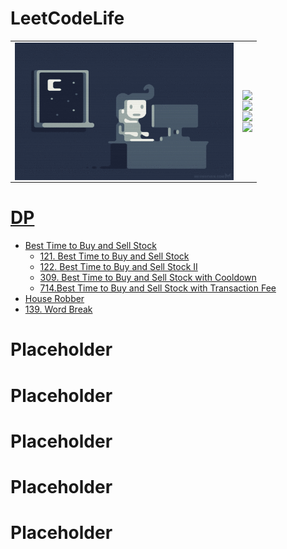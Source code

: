 # LeetCodeLife

|    |        |
| -------- | -------------- |
| <img style="float: left;" src="https://github.com/huaxing-w/LeetCodeLife/blob/main/others/coding%20gif.gif?raw=true" height="220px" width="350px"> |<img style="float: left;" src="https://img.shields.io/github/commit-activity/w/huaxing-w/LeetCodeLife"><br/><img style="float: left;" src="https://img.shields.io/github/last-commit/huaxing-w/LeetCodeLife"><br/><img style="float: left;" src="https://komarev.com/ghpvc/?username=huaxing-w"><br><img style="float: left;" src="https://img.shields.io/badge/Python-3776AB?style=for-the-badge&logo=python&logoColor=white">


# [DP](https://github.com/huaxing-w/LeetCodeLife/tree/main/LC/DP)
* [Best Time to Buy and Sell Stock](https://github.com/huaxing-w/LeetCodeLife/tree/main/LC/DP/Best%20Time%20to%20Buy%20and%20Sell%20Stock)
    * [121. Best Time to Buy and Sell Stock](https://github.com/huaxing-w/LeetCodeLife/tree/main/LC/DP/Best%20Time%20to%20Buy%20and%20Sell%20Stock/121.%20Best%20Time%20to%20Buy%20and%20Sell%20Stock)
    * [122. Best Time to Buy and Sell Stock II](https://github.com/huaxing-w/LeetCodeLife/tree/main/LC/DP/Best%20Time%20to%20Buy%20and%20Sell%20Stock/122.%20Best%20Time%20to%20Buy%20and%20Sell%20Stock%20II)
    * [309. Best Time to Buy and Sell Stock with Cooldown](https://github.com/huaxing-w/LeetCodeLife/tree/main/LC/DP/Best%20Time%20to%20Buy%20and%20Sell%20Stock/309.%20Best%20Time%20to%20Buy%20and%20Sell%20Stock%20with%20Cooldown)
    * [714.Best Time to Buy and Sell Stock with Transaction Fee](https://github.com/huaxing-w/LeetCodeLife/tree/main/LC/DP/Best%20Time%20to%20Buy%20and%20Sell%20Stock/714.Best%20Time%20to%20Buy%20and%20Sell%20Stock%20with%20Transaction%20Fee)
* [House Robber](https://github.com/huaxing-w/LeetCodeLife/tree/main/LC/DP/House%20Robber)
* [139. Word Break](https://github.com/huaxing-w/LeetCodeLife/tree/main/LC/DP/139.%20Word%20Break)


# Placeholder
# Placeholder
# Placeholder
# Placeholder
# Placeholder








